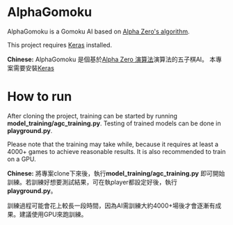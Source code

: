 # AlphaGomoku

AlphaGomoku is a Gomoku AI based on [Alpha Zero's algorithm](https://deepmind.com/blog/alphago-zero-learning-scratch/).

This project requires [Keras](https://keras.io/) installed. 

**Chinese:** AlphaGomoku 是個基於[Alpha Zero 演算法](https://deepmind.com/blog/alphago-zero-learning-scratch/)演算法的五子棋AI。 本專案需要安裝[Keras](https://keras.io/)

# How to run
After cloning the project, training can be started by running **model_training/agc_training.py**. 
Testing of trained models can be done in **playground.py**.

Please note that the training may take while, because it requires at least a 4000+ games to achieve reasonable results. It is also recommended to train on a GPU.

**Chinese:** 將專案clone下來後，執行**model_training/agc_training.py** 即可開始訓練。若訓練好想要測試結果，可在執player都設定好後，執行**playground.py**。

訓練過程可能會花上較長一段時間，因為AI需訓練大約4000+場後才會逐漸有成果。建議使用GPU來跑訓練。
